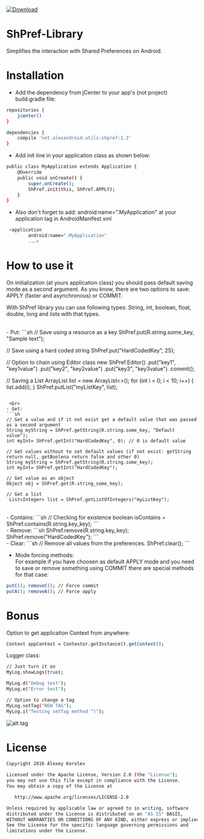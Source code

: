 [ ![Download](https://api.bintray.com/packages/pulimet/utils/shpref/images/download.svg) ](https://bintray.com/pulimet/utils/shpref/_latestVersion)

# ShPref-Library

Simplifies the interaction with Shared Preferences on Android.

# Installation

- Add the dependency from jCenter to your app's (not project) build.gradle file:

```sh
repositories {
    jcenter()
}

dependencies {
    compile 'net.alexandroid.utils:shpref:1.2'
}
```


- Add init line in your application class as shown below:

```sh
public class MyApplication extends Application {
    @Override
    public void onCreate() {
        super.onCreate();
        ShPref.init(this, ShPref.APPLY);
    }
}
```

* Also don't forget to add: android:name=".MyApplication" at your application tag in AndroidManifest.xml
```sh
 <application
        android:name=".MyApplication"
        ...>
```

# How to use it

On initialization (at yours application class) you should pass default saving mode as a second argument. 
As you know, there are two options to save: APPLY (faster and asynchronous) or COMMIT. 


With ShPref library you can use following types: String, int, boolean, float, double, long and lists with that types.

 <br> 
- Put:
```sh
// Save using a resource as a key
ShPref.put(R.string.some_key, "Sample text");

// Save using a hard coded string
ShPref.put("HardCodedKey", 25);

// Option to chain using Editor class
new ShPref.Editor()
    .put("key1", "key1value")
    .put("key2", "key2value")
    .put("key3", "key3value")
    .commit();

// Saving a List
ArrayList<Integer> list = new ArrayList<>();
for (int i = 0; i < 10; i++) {
    list.add(i);
}
ShPref.putList("myListKey", list);    
```

 <br>
- Get:
```sh
// Get a value and if it not exist get a default value that was passed as a second argument
String myString = ShPref.getString(R.string.some_key, "Default value");
int myInt= ShPref.getInt("HardCodedKey", 0); // 0 is default value

// Get values without to set default values (if not exist: getString return null, getBoolena return false and other 0)
String myString = ShPref.getString(R.string.some_key);
int myInt= ShPref.getInt("HardCodedKey"); 

// Get value as an object
Object obj = ShPref.get(R.string_some_key);

// Get a list
 List<Integer> list = ShPref.getListOfIntegers("myListKey");
```

 <br> 
- Contains:
```sh
// Checking for existence
boolean isContains = ShPref.contains(R.string.key_key);
```

 <br> 
- Remove:
```sh
ShPref.remove(R.string.key_key);
ShPref.remove("HardCodedKey");
```

 <br> 
- Clear:
```sh
// Remove all values from the preferences.
ShPref.clear();
```
 <br> 

- Mode forcing methods: <br>
For example if you have choosen as default APPLY mode and you need to save or remove something using COMMIT there are special methods for that case:
```sh
putC(); removeC(); // Force commit
putA(); removeA(); // Force apply
```

# Bonus

Option to get application Context from anywhere:
```sh
Context appContext = Contextor.getInstance().getContext();
```

Logger class:
```sh
// Just turn it on
MyLog.showLogs(true);

MyLog.d("Debug test");
MyLog.e("Error test");

// Option to change a tag
MyLog.setTag("NEW TAG");
MyLog.i("Testing setTag method ^)");
```

![alt tag](http://www.alexandroid.net/downloads/bintray_libs/logs.png)


# License

```sh
Copyright 2016 Alexey Korolev

Licensed under the Apache License, Version 2.0 (the "License");
you may not use this file except in compliance with the License.
You may obtain a copy of the License at

   http://www.apache.org/licenses/LICENSE-2.0

Unless required by applicable law or agreed to in writing, software
distributed under the License is distributed on an "AS IS" BASIS,
WITHOUT WARRANTIES OR CONDITIONS OF ANY KIND, either express or implied.
See the License for the specific language governing permissions and
limitations under the License.
```
